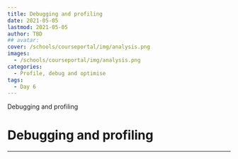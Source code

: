 ```yaml
---
title: Debugging and profiling
date: 2021-05-05
lastmod: 2021-05-05
author: TBD
## avatar:
cover: /schools/courseportal/img/analysis.png
images:
  - /schools/courseportal/img/analysis.png
categories:
  - Profile, debug and optimise
tags:
  - Day 6
---
```


Debugging and profiling

<!--more-->
<!---->

<!-- Dear instructor:
* The dates at the top of this markdown (.md) document will help order the classes in the portal.
Please, if you don't need to, do not change the one that is now.
* Take into account that there is a feature in the dates: if you use a date in the future, the class will be not visible in the portal until the date you have assigned.
* You can create dedicated folders if you need to.
* But if you simply need to add some pictures, you can use the folder ../static/img/ mentioned at the top as /schools/courseportal/img/
-->

<!---->

# Debugging and profiling


---
